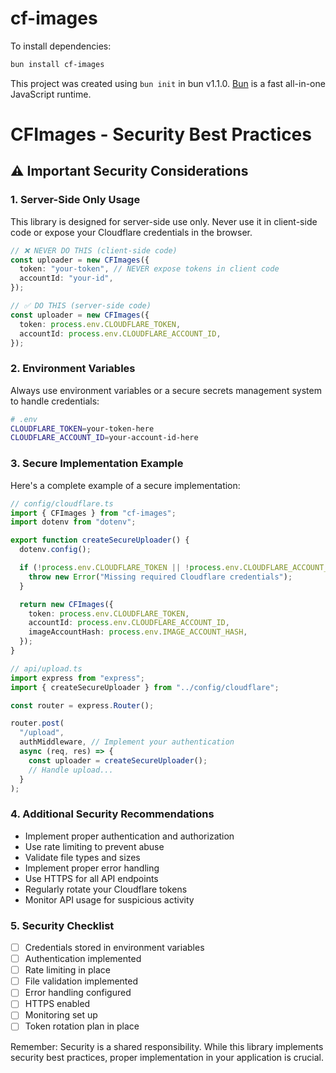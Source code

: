 # cf-images

To install dependencies:

```bash
bun install cf-images
```

This project was created using `bun init` in bun v1.1.0. [Bun](https://bun.sh) is a fast all-in-one JavaScript runtime.

# CFImages - Security Best Practices

## ⚠️ Important Security Considerations

### 1. Server-Side Only Usage

This library is designed for server-side use only. Never use it in client-side code or expose your Cloudflare credentials in the browser.

```typescript
// ❌ NEVER DO THIS (client-side code)
const uploader = new CFImages({
  token: "your-token", // NEVER expose tokens in client code
  accountId: "your-id",
});

// ✅ DO THIS (server-side code)
const uploader = new CFImages({
  token: process.env.CLOUDFLARE_TOKEN,
  accountId: process.env.CLOUDFLARE_ACCOUNT_ID,
});
```

### 2. Environment Variables

Always use environment variables or a secure secrets management system to handle credentials:

```bash
# .env
CLOUDFLARE_TOKEN=your-token-here
CLOUDFLARE_ACCOUNT_ID=your-account-id-here
```

### 3. Secure Implementation Example

Here's a complete example of a secure implementation:

```typescript
// config/cloudflare.ts
import { CFImages } from "cf-images";
import dotenv from "dotenv";

export function createSecureUploader() {
  dotenv.config();

  if (!process.env.CLOUDFLARE_TOKEN || !process.env.CLOUDFLARE_ACCOUNT_ID) {
    throw new Error("Missing required Cloudflare credentials");
  }

  return new CFImages({
    token: process.env.CLOUDFLARE_TOKEN,
    accountId: process.env.CLOUDFLARE_ACCOUNT_ID,
    imageAccountHash: process.env.IMAGE_ACCOUNT_HASH,
  });
}

// api/upload.ts
import express from "express";
import { createSecureUploader } from "../config/cloudflare";

const router = express.Router();

router.post(
  "/upload",
  authMiddleware, // Implement your authentication
  async (req, res) => {
    const uploader = createSecureUploader();
    // Handle upload...
  }
);
```

### 4. Additional Security Recommendations

- Implement proper authentication and authorization
- Use rate limiting to prevent abuse
- Validate file types and sizes
- Implement proper error handling
- Use HTTPS for all API endpoints
- Regularly rotate your Cloudflare tokens
- Monitor API usage for suspicious activity

### 5. Security Checklist

- [ ] Credentials stored in environment variables
- [ ] Authentication implemented
- [ ] Rate limiting in place
- [ ] File validation implemented
- [ ] Error handling configured
- [ ] HTTPS enabled
- [ ] Monitoring set up
- [ ] Token rotation plan in place

Remember: Security is a shared responsibility. While this library implements security best practices, proper implementation in your application is crucial.
